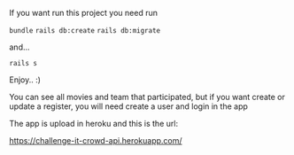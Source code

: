 If you want run this project you need run

`bundle`
`rails db:create`
`rails db:migrate`

and...

`rails s`

Enjoy.. :)

You can see all movies and team that participated, but if you want create or update
a register, you will need create a user and login in the app

The app is upload in heroku and this is the url:

https://challenge-it-crowd-api.herokuapp.com/